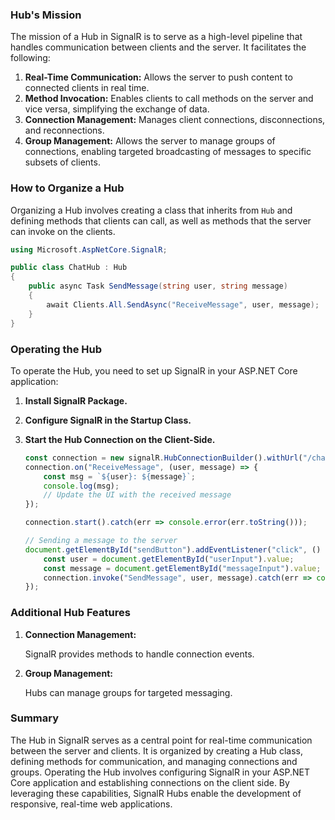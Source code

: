 ### Hub's Mission

The mission of a Hub in SignalR is to serve as a high-level pipeline that handles communication between clients and the server. It facilitates the following:

1. **Real-Time Communication:** Allows the server to push content to connected clients in real time.
2. **Method Invocation:** Enables clients to call methods on the server and vice versa, simplifying the exchange of data.
3. **Connection Management:** Manages client connections, disconnections, and reconnections.
4. **Group Management:** Allows the server to manage groups of connections, enabling targeted broadcasting of messages to specific subsets of clients.

### How to Organize a Hub

Organizing a Hub involves creating a class that inherits from `Hub` and defining methods that clients can call, as well as methods that the server can invoke on the clients.

   ```csharp
   using Microsoft.AspNetCore.SignalR;

   public class ChatHub : Hub
   {
       public async Task SendMessage(string user, string message)
       {
           await Clients.All.SendAsync("ReceiveMessage", user, message);
       }
   }
   ```

### Operating the Hub

To operate the Hub, you need to set up SignalR in your ASP.NET Core application:

1. **Install SignalR Package.**

2. **Configure SignalR in the Startup Class.**

3. **Start the Hub Connection on the Client-Side.**

	```javascript
	const connection = new signalR.HubConnectionBuilder().withUrl("/chathub").build();
	connection.on("ReceiveMessage", (user, message) => {
		const msg = `${user}: ${message}`;
		console.log(msg);
		// Update the UI with the received message
	});

	connection.start().catch(err => console.error(err.toString()));

	// Sending a message to the server
	document.getElementById("sendButton").addEventListener("click", () => {
		const user = document.getElementById("userInput").value;
		const message = document.getElementById("messageInput").value;
		connection.invoke("SendMessage", user, message).catch(err => console.error(err.toString()));
	});	
	```
	
### Additional Hub Features

1. **Connection Management:**

   SignalR provides methods to handle connection events.

2. **Group Management:**

   Hubs can manage groups for targeted messaging.

### Summary

The Hub in SignalR serves as a central point for real-time communication between the server and clients. It is organized by creating a Hub class, defining methods for communication, and managing connections and groups. Operating the Hub involves configuring SignalR in your ASP.NET Core application and establishing connections on the client side. By leveraging these capabilities, SignalR Hubs enable the development of responsive, real-time web applications.
